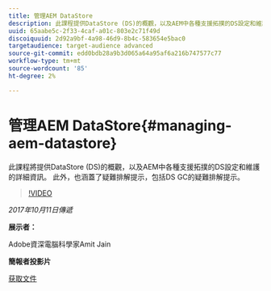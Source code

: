 ```yaml
---
title: 管理AEM DataStore
description: 此課程提供DataStore (DS)的概觀，以及AEM中各種支援拓撲的DS設定和維護的詳細資訊。 此外，也涵蓋了疑難排解提示，包括DS GC的疑難排解提示。
uuid: 65aabe5c-2f33-4caf-a01c-803e2c71f49d
discoiquuid: 2d92a9bf-4a98-46d9-8b4c-583654e5bac0
targetaudience: target-audience advanced
source-git-commit: edd0bdb28a9b3d065a64a95af6a216b747577c77
workflow-type: tm+mt
source-wordcount: '85'
ht-degree: 2%

---
```


# 管理AEM DataStore{#managing-aem-datastore}

此課程將提供DataStore (DS)的概觀，以及AEM中各種支援拓撲的DS設定和維護的詳細資訊。 此外，也涵蓋了疑難排解提示，包括DS GC的疑難排解提示。

>[!VIDEO](https://video.tv.adobe.com/v/20422/?quality=9)

*2017年10月11日傳遞*

**展示者：**

Adobe資深電腦科學家Amit Jain

**簡報者投影片**

[获取文件](assets/managing-aem-datastoreoct17.pdf)
<!--
[Get back to the Overview](https://helpx.adobe.com/experience-manager/kt/eseminars/gems/aem-index.html)
-->
